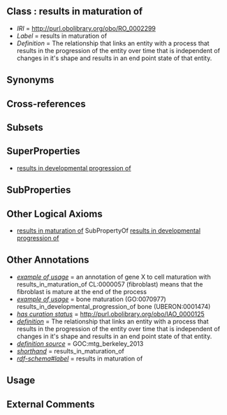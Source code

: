 
## Class : results in maturation of

 * *IRI* = http://purl.obolibrary.org/obo/RO_0002299
 * *Label* = results in maturation of
 * *Definition* = The relationship that links an entity with a process that results in the progression of the entity over time that is independent of changes in it's shape and results in an end point state of that entity.

## Synonyms


## Cross-references


## Subsets


## SuperProperties

 * [results in developmental progression of](../../RO/95/RO_0002295.md)

## SubProperties


## Other Logical Axioms

 * [results in maturation of](../../RO/99/RO_0002299.md) SubPropertyOf [results in developmental progression of](../../RO/95/RO_0002295.md)

## Other Annotations

 * *[example of usage](../../IAO/12/IAO_0000112.md)* =  an annotation of gene X to cell maturation with results_in_maturation_of CL:0000057 (fibroblast) means that the fibroblast is mature at the end of the process
 * *[example of usage](../../IAO/12/IAO_0000112.md)* = bone maturation (GO:0070977) results_in_developmental_progression_of bone (UBERON:0001474)
 * *[has curation status](../../IAO/14/IAO_0000114.md)* = http://purl.obolibrary.org/obo/IAO_0000125
 * *[definition](../../IAO/15/IAO_0000115.md)* = The relationship that links an entity with a process that results in the progression of the entity over time that is independent of changes in it's shape and results in an end point state of that entity.
 * *[definition source](../../IAO/19/IAO_0000119.md)* = GOC:mtg_berkeley_2013
 * *[shorthand](../../nd/oboInOwl#shorthand.md)* = results_in_maturation_of
 * *[rdf-schema#label](../../el/rdf-schema#label.md)* = results in maturation of

## Usage


## External Comments

